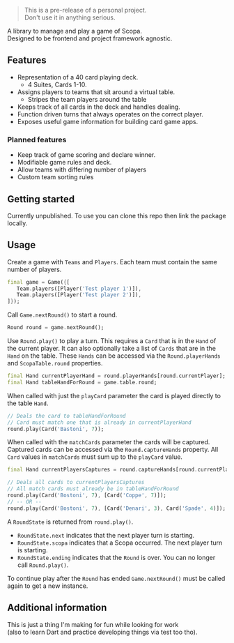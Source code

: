 <!-- 
This README describes the package. If you publish this package to pub.dev,
this README's contents appear on the landing page for your package.

For information about how to write a good package README, see the guide for
[writing package pages](https://dart.dev/guides/libraries/writing-package-pages). 

For general information about developing packages, see the Dart guide for
[creating packages](https://dart.dev/guides/libraries/create-library-packages)
and the Flutter guide for
[developing packages and plugins](https://flutter.dev/developing-packages). 
-->

> This is a pre-release of a personal project.  
> Don't use it in anything serious.

A library to manage and play a game of Scopa.  
Designed to be frontend and project framework agnostic.

## Features

- Representation of a 40 card playing deck.
   - 4 Suites, Cards 1-10.
- Assigns players to teams that sit around a virtual table.
   - Stripes the team players around the table
- Keeps track of all cards in the deck and handles dealing.
- Function driven turns that always operates on the correct player.
- Exposes useful game information for building card game apps.

### Planned features
- Keep track of game scoring and declare winner.
- Modifiable game rules and deck.
- Allow teams with differing number of players
- Custom team sorting rules

## Getting started

Currently unpublished.
To use you can clone this repo then link the package locally.

## Usage

Create a game with `Teams` and `Players`.
Each team must contain the same number of players.

```dart
final game = Game({[
   Team.players([Player('Test player 1')]),
   Team.players([Player('Test player 2')]),
]});
```

Call `Game.nextRound()` to start a round.

```dart
Round round = game.nextRound();
```

Use `Round.play()` to play a turn.
This requires a `Card` that is in the `Hand` of the current player.
It can also optionally take a list of `Cards` that are in the `Hand` on the table.
These `Hands` can be accessed via the `Round.playerHands` and `ScopaTable.round` properties.

```dart
final Hand currentPlayerHand = round.playerHands[round.currentPlayer];
final Hand tableHandForRound = game.table.round;
```

When called with just the `playCard` parameter the card is played directly to the table `Hand`.

```dart
// Deals the card to tableHandForRound
// Card must match one that is already in currentPlayerHand
round.play(Card('Bastoni', 7));
```

When called with the `matchCards` parameter the cards will be captured.
Captured cards can be accessed via the `Round.captureHands` property.
All `Card` values in `matchCards` must sum up to the `playCard` value.

```dart
final Hand currentPlayersCaptures = round.captureHands[round.currentPlayer];

// Deals all cards to currentPlayersCaptures
// All match cards must already be in tableHandForRound
round.play(Card('Bostoni', 7), [Card('Coppe', 7)]);
// -- OR --
round.play(Card('Bostoni', 7), [Card('Denari', 3), Card('Spade', 4)]);
```

A `RoundState` is returned from `round.play()`.  
- `RoundState.next` indicates that the next player turn is starting.  
- `RoundState.scopa` indicates that a Scopa occurred. The next player turn is starting.  
- `RoundState.ending` indicates that the `Round` is over. You can no longer call `Round.play()`.

To continue play after the `Round` has ended `Game.nextRound()` must be called again to get a new instance.


## Additional information

This is just a thing I'm making for fun while looking for work  
(also to learn Dart and practice developing things via test too tho).
